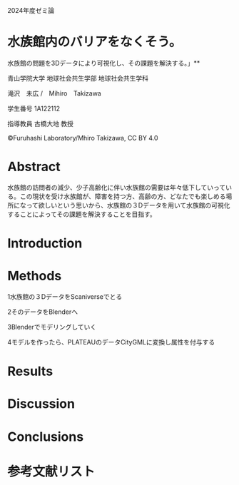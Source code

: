 
2024年度ゼミ論

# 水族館内のバリアをなくそう。
水族館の問題を3Dデータにより可視化し、その課題を解決する。」**

青山学院大学 地球社会共生学部 地球社会共生学科

滝沢　未広 /　Mihiro　Takizawa

学生番号 1A122112

指導教員 古橋大地 教授

©︎Furuhashi Laboratory/Mhiro Takizawa, CC BY 4.0

# **Abstract**

水族館の訪問者の減少、少子高齢化に伴い水族館の需要は年々低下していっている。この現状を受け水族館が、障害を持つ方、高齢の方、どなたでも楽しめる場所になって欲しいという思いから、水族館の３Dデータを用いて水族館の可視化することによってその課題を解決することを目指す。

# **Introduction**

# **Methods**

1水族館の３DデータをScaniverseでとる

2そのデータをBlenderへ

3Blenderでモデリングしていく

4モデルを作ったら、PLATEAUのデータCityGMLに変換し属性を付与する

# **Results**

# **Discussion**

# **Conclusions**

# **参考文献リスト**

